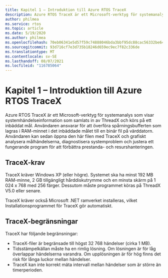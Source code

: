 ```yaml
---
title: Kapitel 1 – Introduktion till Azure RTOS TraceX
description: Azure RTOS TraceX är ett Microsoft-verktyg för systemanalys som visar systemhändelseinformation som samlats in av ThreadX och körs på ett inbäddat mål.
author: philmea
ms.service: rtos
ms.topic: article
ms.date: 5/19/2020
ms.author: philmea
ms.openlocfilehash: 70eb06341e5d57f59c74888046bda3bbf95dc88cac56332be640d9576551796f
ms.sourcegitcommit: 93d716cf7e3d735b18246d659ec9ec7f82c336de
ms.translationtype: MT
ms.contentlocale: sv-SE
ms.lasthandoff: 08/07/2021
ms.locfileid: "116785064"
---
```

# <a name="chapter-1---introduction-to-azure-rtos-tracex"></a>Kapitel 1 – Introduktion till Azure RTOS TraceX

Azure RTOS TraceX är ett Microsoft-verktyg för systemanalys som visar systemhändelseinformation som samlats in av ThreadX och körs på ett inbäddat mål. Användaren ansvarar för att överföra spårningsbufferten som lagras i RAM-minnet i det inbäddade målet till en binär fil på värddatorn. Användaren kan sedan öppna den här filen med TraceX och grafiskt analysera målhändelserna, diagnostisera systemproblem och justera ett fungerande program för att förbättra prestanda- och resurshanteringen.

## <a name="tracex-requirements"></a>TraceX-krav

TraceX kräver Windows XP (eller högre). Systemet ska ha minst 192 MB RAM-minne, 2 GB tillgängligt hårddiskutrymme och en minsta skärm på 1 024 x 768 med 256 färger. Dessutom måste programmet köras på ThreadX V5.0 eller senare.

TraceX kräver också Microsoft .NET ramverket installeras, vilket Installationsprogrammet för TraceX gör automatiskt.

## <a name="tracex-constraints"></a>TraceX-begränsningar

TraceX har följande begränsningar:

- TraceX-filer är begränsade till högst 32 768 händelser (cirka 1 MB).
- Tidsstämpelkällan måste ha en rimlig lösning. Om lösningen är för låg överlappar händelserna varandra. Om upplösningen är för hög finns det risk för långa luckor mellan händelser.
- TraceX kan inte korrekt mäta intervall mellan händelser som är större än timerperioden.
